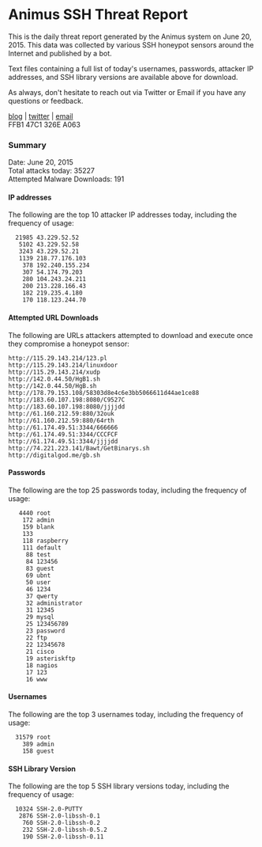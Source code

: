 # Animus SSH Threat Report

This is the daily threat report generated by the Animus system on June 20, 2015. This data was collected by various SSH honeypot sensors around the Internet and published by a bot.  

Text files containing a full list of today's usernames, passwords, attacker IP addresses, and SSH library versions are available above for download.  

As always, don't hesitate to reach out via Twitter or Email if you have any questions or feedback.  

[blog](http://morris.guru) | [twitter](https://twitter.com/andrew___morris) | [email](mailto:andrew@morris.guru)  
FFB1 47C1 326E A063  

### Summary

Date: June 20, 2015  
Total attacks today: 35227  
Attempted Malware Downloads: 191 

#### IP addresses
The following are the top 10 attacker IP addresses today, including the frequency of usage:
```
  21985 43.229.52.52
   5102 43.229.52.58
   3243 43.229.52.21
   1139 218.77.176.103
    378 192.240.155.234
    307 54.174.79.203
    280 104.243.24.211
    200 213.228.166.43
    182 219.235.4.180
    170 118.123.244.70
```

#### Attempted URL Downloads
The following are URLs attackers attempted to download and execute once they compromise a honeypot sensor:
```
http://115.29.143.214/123.pl
http://115.29.143.214/linuxdoor
http://115.29.143.214/xudp
http://142.0.44.50/HgB1.sh
http://142.0.44.50/HgB.sh
http://178.79.153.108/58303d8e4c6e3bb5066611d44ae1ce88
http://183.60.107.198:8080/C9527C
http://183.60.107.198:8080/jjjjdd
http://61.160.212.59:880/32ouk
http://61.160.212.59:880/64rth
http://61.174.49.51:3344/666666
http://61.174.49.51:3344/CCCFCF
http://61.174.49.51:3344/jjjjdd
http://74.221.223.141/Bawt/GetBinarys.sh
http://digitalgod.me/gb.sh
```

#### Passwords
The following are the top 25 passwords today, including the frequency of usage:
```
   4440 root
    172 admin
    159 blank
    133 
    118 raspberry
    111 default
     88 test
     84 123456
     83 guest
     69 ubnt
     50 user
     46 1234
     37 qwerty
     32 administrator
     31 12345
     29 mysql
     25 123456789
     23 password
     22 ftp
     22 12345678
     21 cisco
     19 asteriskftp
     18 nagios
     17 123
     16 www
```

#### Usernames
The following are the top 3 usernames today, including the frequency of usage:
```
  31579 root
    389 admin
    158 guest
```

#### SSH Library Version
The following are the top 5 SSH library versions today, including the frequency of usage:
```
  10324 SSH-2.0-PUTTY
   2876 SSH-2.0-libssh-0.1
    760 SSH-2.0-libssh-0.2
    232 SSH-2.0-libssh-0.5.2
    190 SSH-2.0-libssh-0.11
```
